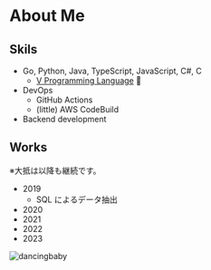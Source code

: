 # About Me

## Skils

- Go, Python, Java, TypeScript, JavaScript, C#, C
  - [V Programming Language](https://github.com/vlang/v) 🥑
- DevOps
  - GitHub Actions
  - (little) AWS CodeBuild
- Backend development

## Works

※大抵は以降も継続です。

- 2019
    - SQL によるデータ抽出
- 2020
- 2021
- 2022
- 2023

![dancingbaby](images/dancingbaby.gif)